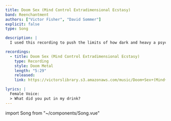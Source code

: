 ```yaml
---
title: Doom Sex (Mind Control Extradimensional Ecstasy)
band: Reenchantment
authors: ["Victor Fisher", "David Sommer"]
explicit: false
type: Song

description: |
  I used this recording to push the limits of how dark and heavy a psychedelic metal track can become.

recordings:
  - title: Doom Sex (Mind Control Extradimensional Ecstasy)
    type: Recording
    style: Doom Metal
    length: "5:29"
    released: 
    link: https://victorslibrary.s3.amazonaws.com/music/Doom+Sex+(Mind+Control+Extradimensional+Ecstasy)/Doom+Sex+(Mind+Control+Extradimensional+Ecstasy).mp3

lyrics: |
  Female Voice:
  > What did you put in my drink?
---
```


import Song from "~/components/Song.vue"

<Song :songData="$frontmatter" />
